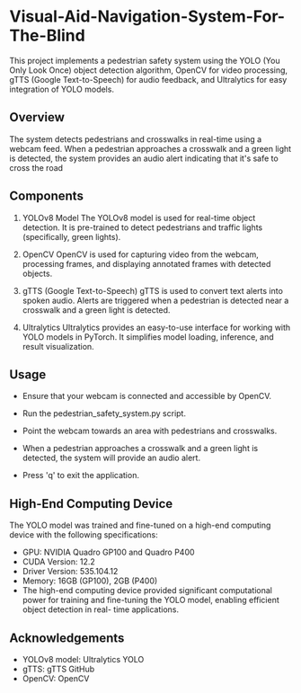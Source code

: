 # Visual-Aid-Navigation-System-For-The-Blind
This project implements a pedestrian safety system using the YOLO (You Only Look Once) object detection algorithm, OpenCV for video processing, gTTS (Google Text-to-Speech) for audio feedback, and Ultralytics for easy integration of YOLO models.

## Overview
The system detects pedestrians and crosswalks in real-time using a webcam feed. When a pedestrian approaches a crosswalk and a green light is detected, the system provides an audio alert indicating that it's safe to cross the road

## Components
1. YOLOv8 Model
The YOLOv8 model is used for real-time object detection. It is pre-trained to detect pedestrians and traffic lights (specifically, green lights).

2. OpenCV
OpenCV is used for capturing video from the webcam, processing frames, and displaying annotated frames with detected objects.

3. gTTS (Google Text-to-Speech)
gTTS is used to convert text alerts into spoken audio. Alerts are triggered when a pedestrian is detected near a crosswalk and a green light is detected.

4. Ultralytics
Ultralytics provides an easy-to-use interface for working with YOLO models in PyTorch. It simplifies model loading, inference, and result visualization.

## Usage
* Ensure that your webcam is connected and accessible by OpenCV.

* Run the pedestrian_safety_system.py script.

* Point the webcam towards an area with pedestrians and crosswalks.

* When a pedestrian approaches a crosswalk and a green light is detected, the system will provide an audio alert.

* Press 'q' to exit the application.

## High-End Computing Device
The YOLO model was trained and fine-tuned on a high-end computing device with the following specifications:

* GPU: NVIDIA Quadro GP100 and Quadro P400
* CUDA Version: 12.2
* Driver Version: 535.104.12
* Memory: 16GB (GP100), 2GB (P400)
* The high-end computing device provided significant computational power for training and fine-tuning the YOLO model, enabling efficient object detection in real- 
time applications.


## Acknowledgements
* YOLOv8 model: Ultralytics YOLO
* gTTS: gTTS GitHub
* OpenCV: OpenCV
